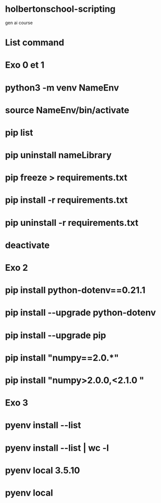 # holbertonschool-scripting

gen ai course

# List command

# Exo 0 et 1

# python3 -m venv NameEnv

# source NameEnv/bin/activate

# pip list

# pip uninstall nameLibrary

# pip freeze > requirements.txt

# pip install -r requirements.txt

# pip uninstall -r requirements.txt

# deactivate

# Exo 2

# pip install python-dotenv==0.21.1

# pip install --upgrade python-dotenv

# pip install --upgrade pip

# pip install "numpy==2.0.\*"

# pip install "numpy>2.0.0,<2.1.0 "

# Exo 3

# pyenv install --list

# pyenv install --list | wc -l

# pyenv local 3.5.10

# pyenv local
